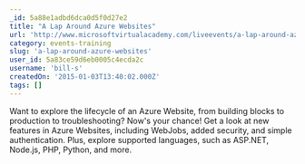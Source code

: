 ```yaml
---
_id: 5a88e1adbd6dca0d5f0d27e2
title: "A Lap Around Azure Websites"
url: 'http://www.microsoftvirtualacademy.com/liveevents/a-lap-around-azure-websites'
category: events-training
slug: 'a-lap-around-azure-websites'
user_id: 5a83ce59d6eb0005c4ecda2c
username: 'bill-s'
createdOn: '2015-01-03T13:40:02.000Z'
tags: []
---
```


Want to explore the lifecycle of an Azure Website, from building blocks to production to troubleshooting? Now's your chance! Get a look at new features in Azure Websites, including WebJobs, added security, and simple authentication. Plus, explore supported languages, such as ASP.NET, Node.js, PHP, Python, and more.
